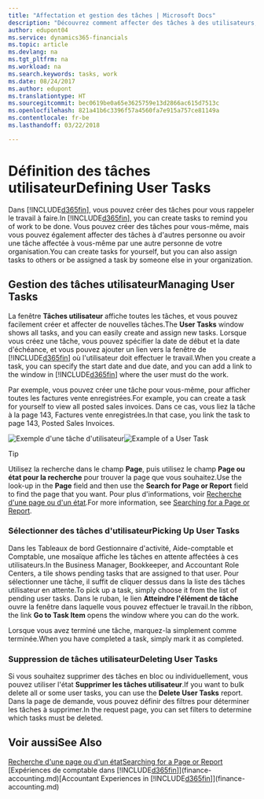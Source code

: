 ```yaml
---
title: "Affectation et gestion des tâches | Microsoft Docs"
description: "Découvrez comment affecter des tâches à des utilisateurs, y compris votre comptable, dans Finance and Operations, Business edition"
author: edupont04
ms.service: dynamics365-financials
ms.topic: article
ms.devlang: na
ms.tgt_pltfrm: na
ms.workload: na
ms.search.keywords: tasks, work
ms.date: 08/24/2017
ms.author: edupont
ms.translationtype: HT
ms.sourcegitcommit: bec0619be0a65e3625759e13d2866ac615d7513c
ms.openlocfilehash: 821a41b6c3396f57a4560fa7e915a757ce81149a
ms.contentlocale: fr-be
ms.lasthandoff: 03/22/2018

---
```

# <a name="defining-user-tasks"></a><span data-ttu-id="d46f9-103">Définition des tâches utilisateur</span><span class="sxs-lookup"><span data-stu-id="d46f9-103">Defining User Tasks</span></span>
<span data-ttu-id="d46f9-104">Dans [!INCLUDE[d365fin](includes/d365fin_md.md)], vous pouvez créer des tâches pour vous rappeler le travail à faire.</span><span class="sxs-lookup"><span data-stu-id="d46f9-104">In [!INCLUDE[d365fin](includes/d365fin_md.md)], you can create tasks to remind you of work to be done.</span></span> <span data-ttu-id="d46f9-105">Vous pouvez créer des tâches pour vous-même, mais vous pouvez également affecter des tâches à d'autres personne ou avoir une tâche affectée à vous-même par une autre personne de votre organisation.</span><span class="sxs-lookup"><span data-stu-id="d46f9-105">You can create tasks for yourself, but you can also assign tasks to others or be assigned a task by someone else in your organization.</span></span>  

## <a name="managing-user-tasks"></a><span data-ttu-id="d46f9-106">Gestion des tâches utilisateur</span><span class="sxs-lookup"><span data-stu-id="d46f9-106">Managing User Tasks</span></span>
<span data-ttu-id="d46f9-107">La fenêtre **Tâches utilisateur** affiche toutes les tâches, et vous pouvez facilement créer et affecter de nouvelles tâches.</span><span class="sxs-lookup"><span data-stu-id="d46f9-107">The **User Tasks** window shows all tasks, and you can easily create and assign new tasks.</span></span> <span data-ttu-id="d46f9-108">Lorsque vous créez une tâche, vous pouvez spécifier la date de début et la date d'échéance, et vous pouvez ajouter un lien vers la fenêtre de [!INCLUDE[d365fin](includes/d365fin_md.md)] où l'utilisateur doit effectuer le travail.</span><span class="sxs-lookup"><span data-stu-id="d46f9-108">When you create a task, you can specify the start date and due date, and you can add a link to the window in [!INCLUDE[d365fin](includes/d365fin_md.md)] where the user must do the work.</span></span>  

<span data-ttu-id="d46f9-109">Par exemple, vous pouvez créer une tâche pour vous-même, pour afficher toutes les factures vente enregistrées.</span><span class="sxs-lookup"><span data-stu-id="d46f9-109">For example, you can create a task for yourself to view all posted sales invoices.</span></span> <span data-ttu-id="d46f9-110">Dans ce cas, vous liez la tâche à la page 143, Factures vente enregistrées.</span><span class="sxs-lookup"><span data-stu-id="d46f9-110">In that case, you link the task to page 143, Posted Sales Invoices.</span></span>  

<span data-ttu-id="d46f9-111">![Exemple d'une tâche d'utilisateur](media/across-user-tasks/sample-user-task.png "Exemple d'une tâche d'utilisateur")</span><span class="sxs-lookup"><span data-stu-id="d46f9-111">![Example of a User Task](media/across-user-tasks/sample-user-task.png "Example of a user task")</span></span>

> [!TIP]  
>  <span data-ttu-id="d46f9-112">Utilisez la recherche dans le champ **Page**, puis utilisez le champ **Page ou état pour la recherche** pour trouver la page que vous souhaitez.</span><span class="sxs-lookup"><span data-stu-id="d46f9-112">Use the look-up in the **Page** field and then use the **Search for Page or Report** field to find the page that you want.</span></span> <span data-ttu-id="d46f9-113">Pour plus d'informations, voir [Recherche d'une page ou d'un état](ui-search.md).</span><span class="sxs-lookup"><span data-stu-id="d46f9-113">For more information, see [Searching for a Page or Report](ui-search.md).</span></span>  

### <a name="picking-up-user-tasks"></a><span data-ttu-id="d46f9-114">Sélectionner des tâches d'utilisateur</span><span class="sxs-lookup"><span data-stu-id="d46f9-114">Picking Up User Tasks</span></span>
<span data-ttu-id="d46f9-115">Dans les Tableaux de bord Gestionnaire d'activité, Aide-comptable et Comptable, une mosaïque affiche les tâches en attente affectées à ces utilisateurs.</span><span class="sxs-lookup"><span data-stu-id="d46f9-115">In the Business Manager, Bookkeeper, and Accountant Role Centers, a tile shows pending tasks that are assigned to that user.</span></span> <span data-ttu-id="d46f9-116">Pour sélectionner une tâche, il suffit de cliquer dessus dans la liste des tâches utilisateur en attente.</span><span class="sxs-lookup"><span data-stu-id="d46f9-116">To pick up a task, simply choose it from the list of pending user tasks.</span></span> <span data-ttu-id="d46f9-117">Dans le ruban, le lien **Atteindre l'élément de tâche** ouvre la fenêtre dans laquelle vous pouvez effectuer le travail.</span><span class="sxs-lookup"><span data-stu-id="d46f9-117">In the ribbon, the link **Go to Task Item** opens the window where you can do the work.</span></span>  

<span data-ttu-id="d46f9-118">Lorsque vous avez terminé une tâche, marquez-la simplement comme terminée.</span><span class="sxs-lookup"><span data-stu-id="d46f9-118">When you have completed a task, simply mark it as completed.</span></span>  

### <a name="deleting-user-tasks"></a><span data-ttu-id="d46f9-119">Suppression de tâches utilisateur</span><span class="sxs-lookup"><span data-stu-id="d46f9-119">Deleting User Tasks</span></span>
<span data-ttu-id="d46f9-120">Si vous souhaitez supprimer des tâches en bloc ou individuellement, vous pouvez utiliser l'état **Supprimer les tâches utilisateur**.</span><span class="sxs-lookup"><span data-stu-id="d46f9-120">If you want to bulk delete all or some user tasks, you can use the **Delete User Tasks** report.</span></span> <span data-ttu-id="d46f9-121">Dans la page de demande, vous pouvez définir des filtres pour déterminer les tâches à supprimer.</span><span class="sxs-lookup"><span data-stu-id="d46f9-121">In the request page, you can set filters to determine which tasks must be deleted.</span></span>  

## <a name="see-also"></a><span data-ttu-id="d46f9-122">Voir aussi</span><span class="sxs-lookup"><span data-stu-id="d46f9-122">See Also</span></span>
[<span data-ttu-id="d46f9-123">Recherche d'une page ou d'un état</span><span class="sxs-lookup"><span data-stu-id="d46f9-123">Searching for a Page or Report</span></span>](ui-search.md)  
<span data-ttu-id="d46f9-124">[Expériences de comptable dans [!INCLUDE[d365fin](includes/d365fin_md.md)]](finance-accounting.md)</span><span class="sxs-lookup"><span data-stu-id="d46f9-124">[Accountant Experiences in [!INCLUDE[d365fin](includes/d365fin_md.md)]](finance-accounting.md)</span></span>  

